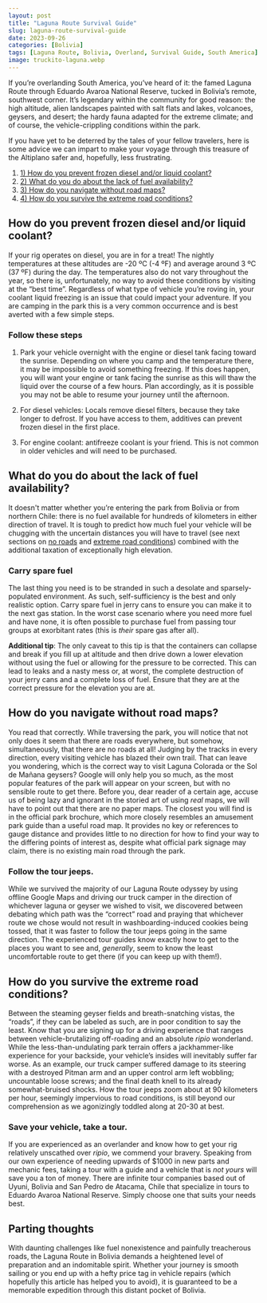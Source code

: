 ```yaml
---
layout: post
title: "Laguna Route Survival Guide"
slug: laguna-route-survival-guide
date: 2023-09-26
categories: [Bolivia]
tags: [Laguna Route, Bolivia, Overland, Survival Guide, South America]
image: truckito-laguna.webp
---
```


If you’re overlanding South America, you’ve heard of it: the famed Laguna Route through Eduardo Avaroa National Reserve, tucked in Bolivia’s remote, southwest corner.
It’s legendary within the community for good reason: the high altitude, alien landscapes painted with salt flats and lakes, volcanoes, geysers, and desert; the hardy fauna adapted for the extreme climate; and of course, the vehicle-crippling conditions within the park.

If you have yet to be deterred by the tales of your fellow travelers, here is some advice we can impart to make your voyage through this treasure of the Altiplano safer and, hopefully, less frustrating.

1. [1) How do you prevent frozen diesel and/or liquid coolant?](#how-do-you-prevent-frozen-diesel-andor-liquid-coolant)
2. [2) What do you do about the lack of fuel availability?](#what-do-you-do-about-the-lack-of-fuel-availability)
3. [3) How do you navigate without road maps?](#how-do-you-navigate-without-road-maps)
4. [4) How do you survive the extreme road conditions?](#how-do-you-survive-the-extreme-road-conditions)

## How do you prevent frozen diesel and/or liquid coolant?

If your rig operates on diesel, you are in for a treat! The nightly temperatures at these altitudes are -20 ºC (-4 ºF) and average around 3 ºC (37 ºF) during the day. The temperatures also do not vary throughout the year, so there is, unfortunately, no way to avoid these conditions by visiting at the “best time”. Regardless of what type of vehicle you’re roving in, your coolant liquid freezing is an issue that could impact your adventure. If you are camping in the park this is a very common occurrence and is best averted with a few simple steps.

### Follow these steps

1) Park your vehicle overnight with the engine or diesel tank facing toward the sunrise. Depending on where you camp and the temperature there, it may be impossible to avoid something freezing. If this does happen, you will want your engine or tank facing the sunrise as this will thaw the liquid over the course of a few hours. Plan accordingly, as it is possible you may not be able to resume your journey until the afternoon.

2) For diesel vehicles: Locals remove diesel filters, because they take longer to defrost. If you have access to them, additives can prevent frozen diesel in the first place.

3) For engine coolant: antifreeze coolant is your friend. This is not common in older vehicles and will need to be purchased.


## What do you do about the lack of fuel availability?

It doesn't matter whether you’re entering the park from Bolivia or from northern Chile: there is no fuel available for hundreds of kilometers in either direction of travel. It is tough to predict how much fuel your vehicle will be chugging with the uncertain distances you will have to travel (see next sections on [no roads](#how-do-you-navigate-without-road-maps) and [extreme road conditions](#how-do-you-survive-the-extreme-road-conditions)) combined with the additional taxation of exceptionally high elevation.

### Carry spare fuel
The last thing you need is to be stranded in such a desolate and sparsely-populated environment. As such, self-sufficiency is the best and only realistic option. Carry spare fuel in jerry cans to ensure you can make it to the next gas station. In the worst case scenario where you need more fuel and have none, it is often possible to purchase fuel from passing tour groups at exorbitant rates (this is *their* spare gas after all).

**Additional tip**: The only caveat to this tip is that the containers can collapse and break if you fill up at altitude and then drive down a lower elevation without using the fuel or allowing for the pressure to be corrected. This can lead to leaks and a nasty mess or, at worst, the complete destruction of your jerry cans and a complete loss of fuel. Ensure that they are at the correct pressure for the elevation you are at.

## How do you navigate without road maps?

You read that correctly. While traversing the park, you will notice that not only does it seem that there are roads everywhere, but somehow, simultaneously, that there are no roads at all! Judging by the tracks in every direction, every visiting vehicle has blazed their own trail. That can leave you wondering, which is the correct way to visit Laguna Colorada or the Sol de Mañana geysers? Google will only help you so much, as the most popular features of the park will appear on your screen, but with no sensible route to get there. Before you, dear reader of a certain age, accuse us of being lazy and ignorant in the storied art of using *real* maps, we will have to point out that there are no paper maps. The closest you will find is in the official park brochure, which more closely resembles an amusement park guide than a useful road map. It provides no key or references to gauge distance and provides little to no direction for how to find your way to the differing points of interest as, despite what official park signage may claim, there is no existing main road through the park.

### Follow the tour jeeps.

While we survived the majority of our Laguna Route odyssey by using offline Google Maps and driving our truck camper in the direction of whichever laguna or geyser we wished to visit, we discovered between debating which path was the “correct” road and praying that whichever route we chose would not result in washboarding-induced cookies being tossed, that it was faster to follow the tour jeeps going in the same direction. The experienced tour guides know exactly how to get to the places you want to see and, *generally*, seem to know the least uncomfortable route to get there (if you can keep up with them!).

## How do you survive the extreme road conditions?

Between the steaming geyser fields and breath-snatching vistas, the “roads”, if they can be labeled as such, are in poor condition to say the least. Know that you are signing up for a driving experience that ranges between vehicle-brutalizing off-roading and an absolute *ripio* wonderland. While the less-than-undulating park terrain offers a jackhammer-like experience for your backside, your vehicle’s insides will inevitably suffer far worse. As an example, our truck camper suffered damage to its steering with a destroyed Pitman arm and an upper control arm left wobbling; uncountable loose screws; and the final death knell to its already somewhat-bruised shocks. How the tour jeeps zoom about at 90 kilometers per hour, seemingly impervious to road conditions, is still beyond our comprehension as we agonizingly toddled along at 20-30 at best.

### Save your vehicle, take a tour.

If you are experienced as an overlander and know how to get your rig relatively unscathed over *ripio*, we commend your bravery. Speaking from our own experience of needing upwards of $1000 in new parts and mechanic fees, taking a tour with a guide and a vehicle that is *not yours* will save you a ton of money. There are infinite tour companies based out of Uyuni, Bolivia and San Pedro de Atacama, Chile that specialize in tours to Eduardo Avaroa National Reserve. Simply choose one that suits your needs best.

## Parting thoughts
With daunting challenges like fuel nonexistence and painfully treacherous roads, the Laguna Route in Bolivia demands a heightened level of preparation and an indomitable spirit. Whether your journey is smooth sailing or you end up with a hefty price tag in vehicle repairs (which hopefully this article has helped you to avoid), it is guaranteed to be a memorable expedition through this distant pocket of Bolivia. 

